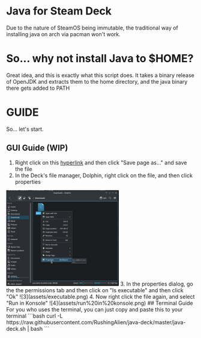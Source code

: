 # Java for Steam Deck
Due to the nature of SteamOS being immutable, the traditional way of installing java on arch via pacman won't work.

# So... why not install Java to $HOME?
Great idea, and this is exactly what this script does. It takes a binary release of OpenJDK and extracts them to the home directory, and the java binary there gets added to PATH

# GUIDE
So... let's start.
## GUI Guide (WIP)
1. Right click on this [hyperlink](https://github.com/RushingAlien/java-deck/raw/master/java-deck.sh) and then click "Save page as..." and save the file
2. In the Deck's file manager, Dolphin, right click on the file, and then click properties
<img src=assets/properties.png width="300">
3. In the properties dialog, go the the permissions tab and then click on "Is executable" and then click "Ok"
![3](assets/executable.png)
4. Now right click the file again, and select "Run in Konsole"
![4](assets/run%20in%20konsole.png)
## Terminal Guide
For you who uses the terminal, you can just copy and paste this to your terminal 
```bash
curl -L https://raw.githubusercontent.com/RushingAlien/java-deck/master/java-deck.sh | bash
```